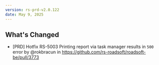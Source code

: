 ```yaml
---
version: rs-prd-v2.0.122
date: May 9, 2025
---
```


## What's Changed
* [PRD] Hotfix RS-5003 Printing report via task manager results in `500` error by @rokbracun in https://github.com/rs-roadsoft/roadsoft-be/pull/3773